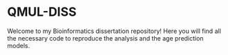 # QMUL-DISS
Welcome to my Bioinformatics dissertation repository! Here you will find all the necessary 
code to reproduce the analysis and the age prediction models. 
